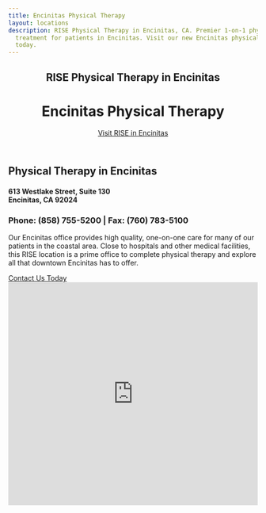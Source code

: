```yaml
---
title: Encinitas Physical Therapy
layout: locations
description: RISE Physical Therapy in Encinitas, CA. Premier 1-on-1 physical therapy
  treatment for patients in Encinitas. Visit our new Encinitas physical therapy clinic
  today.
---
```


<!-- Encinitas Location Page -->
  <header id="encinitas">
    <div class="container">
      <div class="intro-text">
        <div><h2 class="intro-lead-in">RISE Physical Therapy in Encinitas</h2></div>
        <div><h1 class="intro-heading">Encinitas Physical Therapy</h1></div>
        <a href="#location-content" class="page-scroll btn btn-xl">Visit RISE in Encinitas</a>
      </div>
    </div>
  </header>
  <section id="location-content">
    <div class="container">
      <div class="row">
        <div class="col-lg-6">
          <h2 class="section-heading">Physical Therapy in Encinitas</h2>
          <h4 class="subheading">613 Westlake Street, Suite 130<br> Encinitas, CA 92024</h4>
          <h3 class="section-subheading text-muted locations">Phone: (858) 755-5200 | Fax: (760) 783-5100</h3>
          <p class="text-muted">Our Encinitas office provides high quality, one-on-one care for many of our patients in the coastal area. Close to hospitals and other medical facilities, this RISE location is a prime office to complete physical therapy and explore all that downtown Encinitas has to offer.</p>
          <a href="#contact" class="page-scroll btn btn-xl" id="location-contact-btn">Contact Us Today</a>
        </div>
        <div class="col-lg-6">
          <iframe src="https://www.google.com/maps/embed?pb=!1m18!1m12!1m3!1d3344.425697794377!2d-117.28068468520516!3d33.04525777756758!2m3!1f0!2f0!3f0!3m2!1i1024!2i768!4f13.1!3m3!1m2!1s0x80dc0c726e2daa2d%3A0x6cb2163389646dd1!2s613%20Westlake%20St%20%23130%2C%20Encinitas%2C%20CA%2092024!5e0!3m2!1sen!2sus!4v1606228309011!5m2!1sen!2sus" width="100%" height="450" frameborder="0" style="border:0" allowfullscreen></iframe>
        </div>
      </div>
    </div>
  </section>
